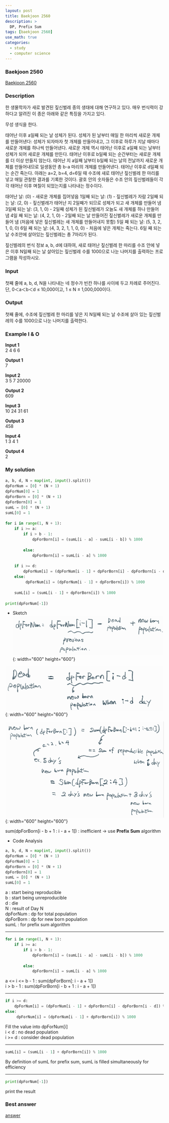 ```yaml
---
layout: post
title: Baekjoon 2560
description: >
  DP, Prefix Sum
tags: [baekjoon 2560]
use_math: true
categories:
  - study
  - computer science
---
```

### Baekjoon 2560
[Baekjoon 2560](https://www.acmicpc.net/problem/2560)

### Description
한 생물학자가 새로 발견된 짚신벌레 종의 생태에 대해 연구하고 있다. 매우 번식력이 강하다고 알려진 이 종은 아래와 같은 특징을 가지고 있다.

무성 생식을 한다.

태어난 이후 a일째 되는 날 성체가 된다.
성체가 된 날부터 매일 한 마리씩 새로운 개체를 만들어낸다: 성체가 되자마자 첫 개체를 만들어내고, 그 이후로 하루가 지날 때마다 새로운 개체를 하나씩 만들어낸다. 새로운 개체 역시 태어난 이후로 a일째 되는 날부터 성체가 되어 새로운 개체를 만든다.
태어난 이후로 b일째 되는 순간부터는 새로운 개체를 더 이상 만들지 않는다. 태어난 지 a일째 날부터 b일째 되는 날의 전날까지 새로운 개체를 만들어내므로 일생동안 총 b-a 마리의 개체를 만들어낸다.
태어난 이후로 d일째 되는 순간 죽는다.
아래는 a=2, b=4, d=6일 때 수조에 새로 태어난 짚신벌레 한 마리를 넣고 매일 관찰한 결과를 기록한 것이다. 괄호 안의 숫자들은 수조 안의 짚신벌레들이 각각 태어난 이후 며칠이 되었는지를 나타내는 정수이다.

태어난 날: (0) - 새로운 개체를 집어넣음
1일째 되는 날: (1) - 짚신벌레가 자람
2일째 되는 날: (2, 0) - 짚신벌레가 태어난 지 2일째가 되므로 성체가 되고 새 개체를 만들어 냄
3일째 되는 날: (3, 1, 0) - 2일째 성체가 된 짚신벌레가 오늘도 새 개체를 하나 만들어 냄
4일 째 되는 날: (4, 2, 1, 0) - 2일째 되는 날 만들어진 짚신벌레가 새로운 개체를 만들어 냄 (처음에 넣은 짚신벌레는 새 개체를 만들어내지 못함)
5일 째 되는 날: (5, 3, 2, 1, 0, 0)
6일 째 되는 날: (4, 3, 2, 1, 1, 0, 0) - 처음에 넣은 개체는 죽는다.
6일 째 되는 날 수조안에 살아있는 짚신벌레는 총 7마리가 된다.

짚신벌레의 번식 정보 a, b, d에 대하여, 새로 태어난 짚신벌레 한 마리를 수조 안에 넣은 이후 N일째 되는 날 살아있는 짚신벌레 수를 1000으로 나눈 나머지를 출력하는 프로그램을 작성하시오.

### Input
첫째 줄에 a, b, d, N을 나타내는 네 정수가 빈칸 하나를 사이에 두고 차례로 주어진다. 단, 0＜a＜b＜d ≤ 10,000이고, 1 ≤ N ≤ 1,000,000이다.

### Output
첫째 줄에, 수조에 짚신벌레 한 마리를 넣은 지 N일째 되는 날 수조에 살아 있는 짚신벌레의 수를 1000으로 나눈 나머지를 출력한다.

### Example I & O
**Input 1** <br>
2 4 6 6 <br>

**Output 1**<br>
7<br>

**Input 2** <br>
3 5 7 20000 <br>

**Output 2**<br>
609<br>

**Input 3** <br>
10 24 31 61<br>

**Output 3**<br>
458<br>

**Input 4** <br>
1 3 4 1<br>

**Output 4**<br>
2<br>

### My solution
~~~python
a, b, d, N = map(int, input().split())
dpForNum = [0] * (N + 1)
dpForNum[0] = 1
dpForBorn = [0] * (N + 1)
dpForBorn[0] = 1
sumL = [0] * (N + 1)
sumL[0] = 1

for i in range(1, N + 1):
    if i >= a:
        if i > b - 1:
            dpForBorn[i] = (sumL[i - a] - sumL[i - b]) % 1000

        else:
            dpForBorn[i] = sumL[i - a] % 1000

    if i >= d:
        dpForNum[i] = (dpForNum[i - 1] + dpForBorn[i] - dpForBorn[i - d]) % 1000
    else:
         dpForNum[i] = (dpForNum[i - 1] + dpForBorn[i]) % 1000

    sumL[i] = (sumL[i - 1] + dpForBorn[i]) % 1000

print(dpForNum[-1])
~~~

* Sketch<br>
![그림1](https://github.com/hyun-jin891/hyun-jin891.github.io/blob/master/assets/img/108.PNG?raw=true){: width="600" height="600"}<br>

![그림2](https://github.com/hyun-jin891/hyun-jin891.github.io/blob/master/assets/img/109.PNG?raw=true){: width="600" height="600"}<br>

![그림3](https://github.com/hyun-jin891/hyun-jin891.github.io/blob/master/assets/img/110.PNG?raw=true){: width="600" height="600"}<br>

sum(dpForBorn[i - b + 1 : i - a + 1]) : inefficient → use **Prefix Sum** algorithm<br>

* Code Analysis<br>

~~~python
a, b, d, N = map(int, input().split())
dpForNum = [0] * (N + 1)
dpForNum[0] = 1
dpForBorn = [0] * (N + 1)
dpForBorn[0] = 1
sumL = [0] * (N + 1)
sumL[0] = 1
~~~
a : start being reproducible<br>
b : start being unreproducible<br>
d : die<br>
N : result of Day N<br>
dpForNum : dp for total population<br>
dpForBorn : dp for new born population<br>
sumL : for prefix sum algorithm<br>

------
~~~python
for i in range(1, N + 1):
    if i >= a:
        if i > b - 1:
            dpForBorn[i] = (sumL[i - a] - sumL[i - b]) % 1000

        else:
            dpForBorn[i] = sumL[i - a] % 1000
~~~
a <= i <= b - 1 : sum(dpForBorn[: i - a + 1])<br>
i > b - 1 : sum(dpForBorn[i - b + 1 : i - a + 1])<br>

------
~~~python
if i >= d:
    dpForNum[i] = (dpForNum[i - 1] + dpForBorn[i] - dpForBorn[i - d]) % 1000
else:
     dpForNum[i] = (dpForNum[i - 1] + dpForBorn[i]) % 1000
~~~
Fill the value into dpForNum[i]<br>
i < d : no dead population<br>
i >= d : consider dead population<br>

------
~~~python
sumL[i] = (sumL[i - 1] + dpForBorn[i]) % 1000
~~~
By definition of sumL for prefix sum, sumL is filled simultaneously for efficiency<br>

------
~~~python
print(dpForNum[-1])
~~~
print the result<br>

### Best answer
[answer](https://rccode.tistory.com/m/entry/Python-%EB%B0%B1%EC%A4%80-2560%EB%B2%88-%EC%A7%9A%EC%8B%A0%EB%B2%8C%EB%A0%88)<br>
